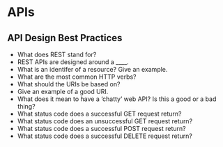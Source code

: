 # APIs

## API Design Best Practices
* What does REST stand for?
* REST APIs are designed around a ____.
* What is an identifer of a resource? Give an example.
* What are the most common HTTP verbs?
* What should the URIs be based on?
* Give an example of a good URI.
* What does it mean to have a ‘chatty’ web API? Is this a good or a bad thing?
* What status code does a successful GET request return?
* What status code does an unsuccessful GET request return?
* What status code does a successful POST request return?
* What status code does a successful DELETE request return?

